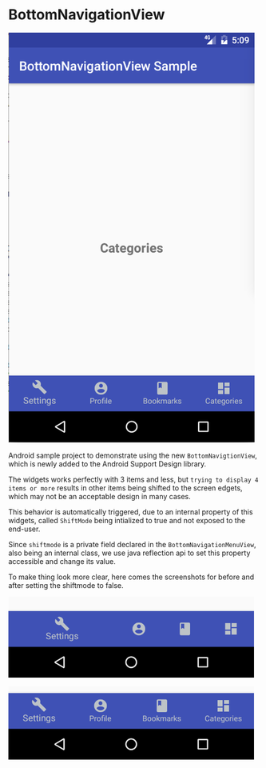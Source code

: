 # BottomNavigationView

![alt text](screenshots/main.png "Description goes here")

Android sample project to demonstrate using the new `BottomNavigtionView`, which is newly added to the Android Support Design library.

The widgets works perfectly with 3 items and less, but `trying to display 4 items or more` results in other items being shifted to the screen edgets, which may not be an acceptable design in many cases.

This behavior is automatically triggered, due to an internal property of this widgets, called `ShiftMode` being intialized to true and not exposed to the end-user.

Since `shiftmode` is a private field declared in the `BottomNavigationMenuView`, also being an internal class, we use java reflection api to set this property accessible and change its value.

To make thing look more clear, here comes the screenshots for before and after setting the shiftmode to false.

![alt text](screenshots/before.png "default shiftmode behavior")



![alt text](screenshots/after.png "after disabling shiftmode with reflection")
